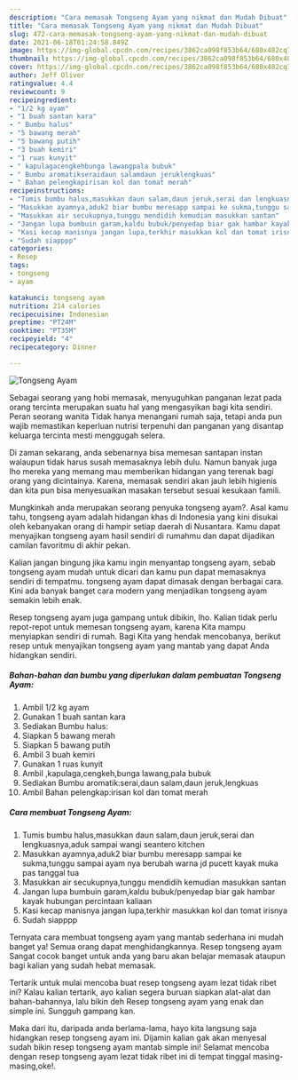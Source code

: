 ```yaml
---
description: "Cara memasak Tongseng Ayam yang nikmat dan Mudah Dibuat"
title: "Cara memasak Tongseng Ayam yang nikmat dan Mudah Dibuat"
slug: 472-cara-memasak-tongseng-ayam-yang-nikmat-dan-mudah-dibuat
date: 2021-06-18T01:24:58.849Z
image: https://img-global.cpcdn.com/recipes/3862ca098f853b64/680x482cq70/tongseng-ayam-foto-resep-utama.jpg
thumbnail: https://img-global.cpcdn.com/recipes/3862ca098f853b64/680x482cq70/tongseng-ayam-foto-resep-utama.jpg
cover: https://img-global.cpcdn.com/recipes/3862ca098f853b64/680x482cq70/tongseng-ayam-foto-resep-utama.jpg
author: Jeff Oliver
ratingvalue: 4.4
reviewcount: 9
recipeingredient:
- "1/2 kg ayam"
- "1 buah santan kara"
- " Bumbu halus"
- "5 bawang merah"
- "5 bawang putih"
- "3 buah kemiri"
- "1 ruas kunyit"
- " kapulagacengkehbunga lawangpala bubuk"
- " Bumbu aromatikseraidaun salamdaun jeruklengkuas"
- " Bahan pelengkapirisan kol dan tomat merah"
recipeinstructions:
- "Tumis bumbu halus,masukkan daun salam,daun jeruk,serai dan lengkuasnya,aduk sampai wangi seantero kitchen"
- "Masukkan ayamnya,aduk2 biar bumbu meresapp sampai ke sukma,tunggu sampai ayam nya berubah warna jd pucett kayak muka pas tanggal tua"
- "Masukkan air secukupnya,tunggu mendidih kemudian masukkan santan"
- "Jangan lupa bumbuin garam,kaldu bubuk/penyedap biar gak hambar kayak hubungan percintaan kaliaan"
- "Kasi kecap manisnya jangan lupa,terkhir masukkan kol dan tomat irisnya"
- "Sudah siapppp"
categories:
- Resep
tags:
- tongseng
- ayam

katakunci: tongseng ayam 
nutrition: 214 calories
recipecuisine: Indonesian
preptime: "PT24M"
cooktime: "PT35M"
recipeyield: "4"
recipecategory: Dinner

---
```



![Tongseng Ayam](https://img-global.cpcdn.com/recipes/3862ca098f853b64/680x482cq70/tongseng-ayam-foto-resep-utama.jpg)

Sebagai seorang yang hobi memasak, menyuguhkan panganan lezat pada orang tercinta merupakan suatu hal yang mengasyikan bagi kita sendiri. Peran seorang  wanita Tidak hanya menangani rumah saja, tetapi anda pun wajib memastikan keperluan nutrisi terpenuhi dan panganan yang disantap keluarga tercinta mesti menggugah selera.

Di zaman  sekarang, anda sebenarnya bisa memesan santapan instan walaupun tidak harus susah memasaknya lebih dulu. Namun banyak juga lho mereka yang memang mau memberikan hidangan yang terenak bagi orang yang dicintainya. Karena, memasak sendiri akan jauh lebih higienis dan kita pun bisa menyesuaikan masakan tersebut sesuai kesukaan famili. 



Mungkinkah anda merupakan seorang penyuka tongseng ayam?. Asal kamu tahu, tongseng ayam adalah hidangan khas di Indonesia yang kini disukai oleh kebanyakan orang di hampir setiap daerah di Nusantara. Kamu dapat menyajikan tongseng ayam hasil sendiri di rumahmu dan dapat dijadikan camilan favoritmu di akhir pekan.

Kalian jangan bingung jika kamu ingin menyantap tongseng ayam, sebab tongseng ayam mudah untuk dicari dan kamu pun dapat memasaknya sendiri di tempatmu. tongseng ayam dapat dimasak dengan berbagai cara. Kini ada banyak banget cara modern yang menjadikan tongseng ayam semakin lebih enak.

Resep tongseng ayam juga gampang untuk dibikin, lho. Kalian tidak perlu repot-repot untuk memesan tongseng ayam, karena Kita mampu menyiapkan sendiri di rumah. Bagi Kita yang hendak mencobanya, berikut resep untuk menyajikan tongseng ayam yang mantab yang dapat Anda hidangkan sendiri.

<!--inarticleads1-->

##### Bahan-bahan dan bumbu yang diperlukan dalam pembuatan Tongseng Ayam:

1. Ambil 1/2 kg ayam
1. Gunakan 1 buah santan kara
1. Sediakan  Bumbu halus:
1. Siapkan 5 bawang merah
1. Siapkan 5 bawang putih
1. Ambil 3 buah kemiri
1. Gunakan 1 ruas kunyit
1. Ambil  ,kapulaga,cengkeh,bunga lawang,pala bubuk
1. Sediakan  Bumbu aromatik:serai,daun salam,daun jeruk,lengkuas
1. Ambil  Bahan pelengkap:irisan kol dan tomat merah




<!--inarticleads2-->

##### Cara membuat Tongseng Ayam:

1. Tumis bumbu halus,masukkan daun salam,daun jeruk,serai dan lengkuasnya,aduk sampai wangi seantero kitchen
1. Masukkan ayamnya,aduk2 biar bumbu meresapp sampai ke sukma,tunggu sampai ayam nya berubah warna jd pucett kayak muka pas tanggal tua
1. Masukkan air secukupnya,tunggu mendidih kemudian masukkan santan
1. Jangan lupa bumbuin garam,kaldu bubuk/penyedap biar gak hambar kayak hubungan percintaan kaliaan
1. Kasi kecap manisnya jangan lupa,terkhir masukkan kol dan tomat irisnya
1. Sudah siapppp




Ternyata cara membuat tongseng ayam yang mantab sederhana ini mudah banget ya! Semua orang dapat menghidangkannya. Resep tongseng ayam Sangat cocok banget untuk anda yang baru akan belajar memasak ataupun bagi kalian yang sudah hebat memasak.

Tertarik untuk mulai mencoba buat resep tongseng ayam lezat tidak ribet ini? Kalau kalian tertarik, ayo kalian segera buruan siapkan alat-alat dan bahan-bahannya, lalu bikin deh Resep tongseng ayam yang enak dan simple ini. Sungguh gampang kan. 

Maka dari itu, daripada anda berlama-lama, hayo kita langsung saja hidangkan resep tongseng ayam ini. Dijamin kalian gak akan menyesal sudah bikin resep tongseng ayam mantab simple ini! Selamat mencoba dengan resep tongseng ayam lezat tidak ribet ini di tempat tinggal masing-masing,oke!.


